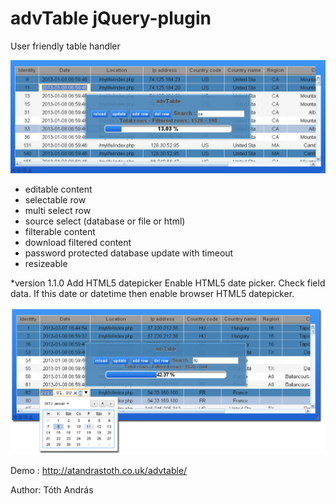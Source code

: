 advTable jQuery-plugin
==========================

User friendly table handler

<img src = "css/demo.jpg">

- editable content
- selectable row
- multi select row
- source select (database or file or html)
- filterable content
- download filtered content
- password protected database update with timeout
- resizeable

*version 1.1.0 Add HTML5 datepicker
Enable HTML5 date picker. Check field data. If this date or datetime then enable browser HTML5 datepicker.

<img src = "css/adv110.png">

Demo : http://atandrastoth.co.uk/advtable/

Author: Tóth András
